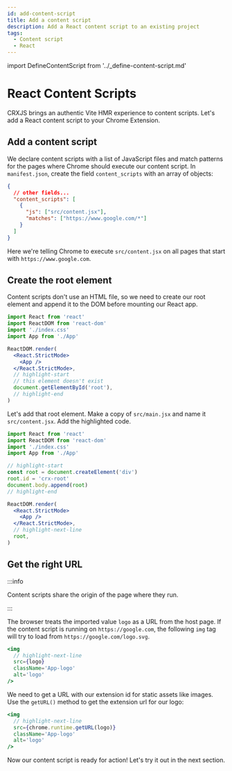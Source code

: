 ```yaml
---
id: add-content-script
title: Add a content script
description: Add a React content script to an existing project
tags:
  - Content script
  - React
---
```


import DefineContentScript from '../\_define-content-script.md'

# React Content Scripts

CRXJS brings an authentic Vite HMR experience to content scripts. Let's add a
React content script to your Chrome Extension.

<DefineContentScript/>

## Add a content script

We declare content scripts with a list of JavaScript files and match patterns
for the pages where Chrome should execute our content script. In
`manifest.json`, create the field `content_scripts` with an array of objects:

```json title="manifest.json"
{
  // other fields...
  "content_scripts": [
    {
      "js": ["src/content.jsx"],
      "matches": ["https://www.google.com/*"]
    }
  ]
}
```

Here we're telling Chrome to execute `src/content.jsx` on all pages that start
with `https://www.google.com`.

## Create the root element

Content scripts don't use an HTML file, so we need to create our root element
and append it to the DOM before mounting our React app.

```jsx title=src/main.jsx
import React from 'react'
import ReactDOM from 'react-dom'
import './index.css'
import App from './App'

ReactDOM.render(
  <React.StrictMode>
    <App />
  </React.StrictMode>,
  // highlight-start
  // this element doesn't exist
  document.getElementById('root'),
  // highlight-end
)
```

Let's add that root element. Make a copy of `src/main.jsx` and name it
`src/content.jsx`. Add the highlighted code.

```jsx title=src/content.jsx
import React from 'react'
import ReactDOM from 'react-dom'
import './index.css'
import App from './App'

// highlight-start
const root = document.createElement('div')
root.id = 'crx-root'
document.body.append(root)
// highlight-end

ReactDOM.render(
  <React.StrictMode>
    <App />
  </React.StrictMode>,
  // highlight-next-line
  root,
)
```

## Get the right URL

:::info

<!-- Add link to Chrome Dev Docs -->

Content scripts share the origin of the page where they run.

:::

The browser treats the imported value `logo` as a URL from the host page. If the
content script is running on `https://google.com`, the following `img` tag will
try to load from `https://google.com/logo.svg`.

```jsx title=src/App.jsx
<img
  // highlight-next-line
  src={logo}
  className='App-logo'
  alt='logo'
/>
```

We need to get a URL with our extension id for static assets like images. Use
the `getURL()` method to get the extension url for our logo:

```jsx title=src/App.jsx
<img
  // highlight-next-line
  src={chrome.runtime.getURL(logo)}
  className='App-logo'
  alt='logo'
/>
```

Now our content script is ready for action! Let's try it out in the next
section.
